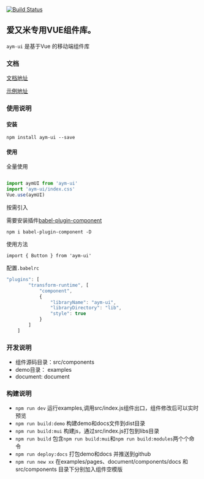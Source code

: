 
[![Build Status](https://travis-ci.org/Aiyoumi-FE/aym-ui.svg?branch=master)](https://travis-ci.org/Aiyoumi-FE/aym-ui)

## 爱又米专用VUE组件库。

`aym-ui` 是基于Vue 的移动端组件库

### 文档

[文档地址](https://aiyoumi-fe.github.io/aym-ui/document.html#/)

[示例地址](https://aiyoumi-fe.github.io/aym-ui/examples.html#/)


### 使用说明

#### 安装
```
npm install aym-ui --save
```

#### 使用

全量使用

```javascript

import aymUI from 'aym-ui'  
import 'aym-ui/index.css'
Vue.use(aymUI) 

```

按需引入

需要安装插件[babel-plugin-component](https://github.com/ElementUI/babel-plugin-component)
```
npm i babel-plugin-component -D
``` 
使用方法

```
import { Button } from 'aym-ui'
```

配置`.babelrc`

```javascript
"plugins": [
        "transform-runtime", [
            "component",
            {
                "libraryName": "aym-ui",
                "libraryDirectory": "lib",
                "style": true
            }
        ]
    ]
```

<!-- 
按模块引用

npm install babel-plugin-import --save-dev -->


### 开发说明
- 组件源码目录：src/components 
- demo目录： examples
- document: document 

### 构建说明 
- `npm run dev` 运行examples,调用src/index.js组件出口，组件修改后可以实时预览
- `npm run build:demo`  构建demo和docs文件到dist目录
- `npm run build:mui`  构建js，通过src/index.js打包到libs目录
- `npm run build`  包含`npm run build:mui`和`npm run build:modules`两个个命令
- `npm run deploy:docs` 打包demo和docs 并推送到github 
- `npm run new xx`  在examples/pages、document/components/docs 和 src/components  目录下分别加入组件空模版

 
